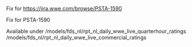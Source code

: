 Fix for https://jira.wwe.com/browse/PSTA-1590

Fix for PSTA-1590

Available under /models/fds_nl/rpt_nl_daily_wwe_live_quarterhour_ratings
				/models/fds_nl/rpt_nl_daily_wwe_live_commercial_ratings